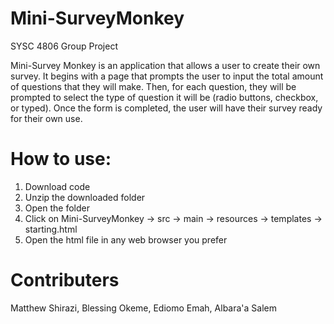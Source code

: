 # Mini-SurveyMonkey
SYSC 4806 Group Project

Mini-Survey Monkey is an application that allows a user to create their own survey. It begins with a page that prompts the user to input the total amount of questions that they will make. Then, for each question, they will be prompted to select the type of question it will be (radio buttons, checkbox, or typed). Once the form is completed, the user will have their survey ready for their own use. 

# How to use:
1. Download code
2. Unzip the downloaded folder
3. Open the folder
4. Click on Mini-SurveyMonkey -> src -> main -> resources -> templates -> starting.html
5. Open the html file in any web browser you prefer


# Contributers
Matthew Shirazi, Blessing Okeme, Ediomo Emah, Albara'a Salem
